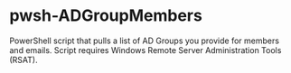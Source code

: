 # pwsh-ADGroupMembers
PowerShell script that pulls a list of AD Groups you provide for members and emails.
Script requires Windows Remote Server Administration Tools (RSAT).
